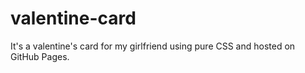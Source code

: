 # valentine-card
It's a valentine's card for my girlfriend using pure CSS and hosted on GitHub Pages.
